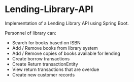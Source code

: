 # Lending-Library-API

Implementation of a Lending Library API using Spring Boot.

Personnel of library can:

- Search for books based on ISBN
- Add / Remove books from library system
- Add / Remove copies of books available for lending
- Create borrow transactions
- Create Return transactionEntity
- View return transactions that are overdue
- Create new customer records
